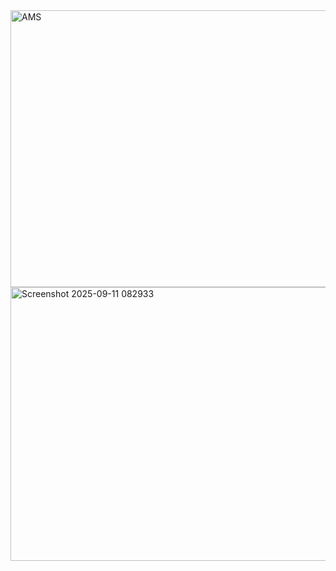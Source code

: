 <img width="959" height="443" alt="AMS" src="https://github.com/user-attachments/assets/e06d7850-9c3a-4352-be9c-82cd743c0600" />
<img width="956" height="438" alt="Screenshot 2025-09-11 082933" src="https://github.com/user-attachments/assets/c3512b7a-eae1-42e0-80f1-e9b2ec060ab2" />

